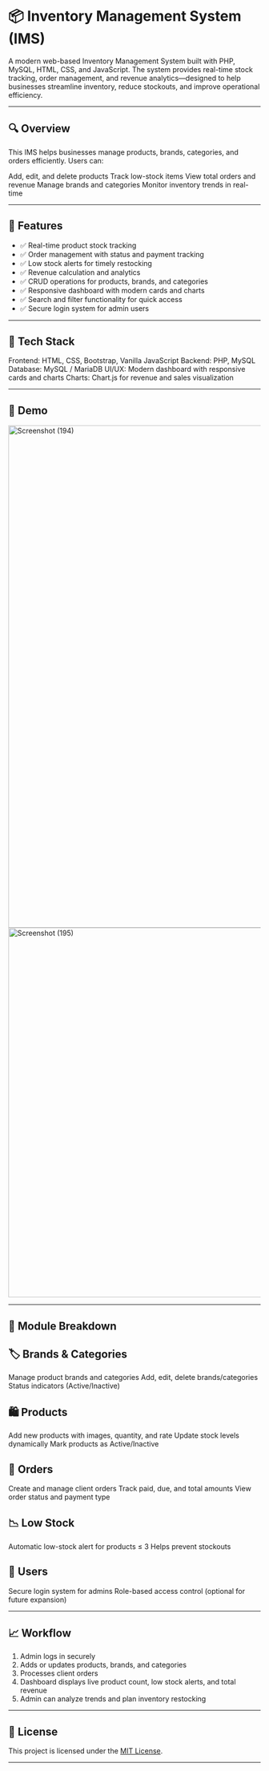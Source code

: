 # 📦 Inventory Management System (IMS)

A modern web-based Inventory Management System built with PHP, MySQL, HTML, CSS, and JavaScript. The system provides real-time stock tracking, order management, and revenue analytics—designed to help businesses streamline inventory, reduce stockouts, and improve operational efficiency.

---

## 🔍 Overview

This IMS helps businesses manage products, brands, categories, and orders efficiently. Users can:

 Add, edit, and delete products
 Track low-stock items
 View total orders and revenue
 Manage brands and categories
 Monitor inventory trends in real-time

---

 ## 🚀 Features

 - ✅ Real-time product stock tracking
 - ✅ Order management with status and payment tracking 
 - ✅ Low stock alerts for timely restocking 
 - ✅ Revenue calculation and analytics 
 - ✅ CRUD operations for products, brands, and categories
 - ✅ Responsive dashboard with modern cards and charts
 - ✅ Search and filter functionality for quick access
 - ✅ Secure login system for admin users

---

## 🧰 Tech Stack

Frontend: HTML, CSS, Bootstrap, Vanilla JavaScript
Backend: PHP, MySQL
Database: MySQL / MariaDB
UI/UX: Modern dashboard with responsive cards and charts
Charts: Chart.js for revenue and sales visualization

---
## 📸 Demo

<img width="1920" height="1003" alt="Screenshot (194)" src="https://github.com/user-attachments/assets/6b727c13-861e-4c6d-81c1-41383b743c10" />
<img width="899" height="738" alt="Screenshot (195)" src="https://github.com/user-attachments/assets/6d56e98c-8d09-4af0-82c9-bba109f01a57" />

---
## 📂 Module Breakdown

## 🏷 Brands & Categories
 Manage product brands and categories
 Add, edit, delete brands/categories
 Status indicators (Active/Inactive)
## 🛍 Products
 Add new products with images, quantity, and rate
 Update stock levels dynamically
 Mark products as Active/Inactive
## 📝 Orders
 Create and manage client orders
 Track paid, due, and total amounts
 View order status and payment type
## 📉 Low Stock
 Automatic low-stock alert for products ≤ 3
 Helps prevent stockouts
## 👤 Users
 Secure login system for admins
 Role-based access control (optional for future expansion)

---

## 📈 Workflow

1. Admin logs in securely
2. Adds or updates products, brands, and categories
3. Processes client orders
4. Dashboard displays live product count, low stock alerts, and total revenue
5. Admin can analyze trends and plan inventory restocking

---

## 📜 License

This project is licensed under the [MIT License](LICENSE).

---

